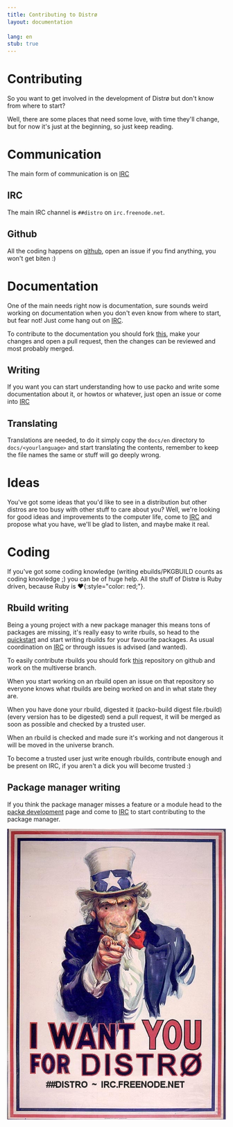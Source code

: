 ```yaml
---
title: Contributing to Distrø
layout: documentation

lang: en
stub: true
---
```


Contributing
============
So you want to get involved in the development of Distrø but don't know from where to start?

Well, there are some places that need some love, with time they'll change, but for now it's just
at the beginning, so just keep reading.

Communication
=============
The main form of communication is on [IRC](#irc)

IRC
---
The main IRC channel is `##distro` on `irc.freenode.net`.

Github
------
All the coding happens on [github](http://github.com/distro), open an issue if you find anything,
you won't get biten :)

Documentation
=============
One of the main needs right now is documentation, sure sounds weird working on documentation
when you don't even know from where to start, but fear not! Just come hang out on [IRC](#irc).

To contribute to the documentation you should fork [this](https://github.com/distro/distro.github.com),
make your changes and open a pull request, then the changes can be reviewed and most probably merged.

Writing
-------
If you want you can start understanding how to use packo and write some documentation about it,
or howtos or whatever, just open an issue or come into [IRC](#irc)

Translating
-----------
Translations are needed, to do it simply copy the `docs/en` directory to `docs/<yourlanguage>`
and start translating the contents, remember to keep the file names the same or stuff will go deeply
wrong.

Ideas
=====
You've got some ideas that you'd like to see in a distribution but other distros are too busy
with other stuff to care about you? Well, we're looking for good ideas and improvements to the
computer life, come to [IRC](#irc) and propose what you have, we'll be glad to listen, and maybe
make it real.

Coding
======
If you've got some coding knowledge (writing ebuilds/PKGBUILD counts as coding knowledge ;) you
can be of huge help. All the stuff of Distrø is Ruby driven, because Ruby is
**♥**{:style="color: red;"}.

Rbuild writing
--------------
Being a young project with a new package manager this means tons of packages are missing,
it's really easy to write rbuils, so head to the [quickstart](/docs/packo/quickstart.html) and
start writing rbuilds for your favourite packages. As usual coordination on [IRC](#irc) or through
issues is advised (and wanted).

To easily contribute rbuilds you should fork [this](https://github.com/distro/source) repository
on github and work on the multiverse branch.

When you start working on an rbuild open an issue on that repository so everyone knows what rbuilds
are being worked on and in what state they are.

When you have done your rbuild, digested it (packo-build digest file.rbuild) (every version has to be
digested) send a pull request, it will be merged as soon as possible and checked by a trusted user.

When an rbuild is checked and made sure it's working and not dangerous it will be moved in the universe
branch.

To become a trusted user just write enough rbuilds, contribute enough and be present on IRC, if you
aren't a dick you will become trusted :)

Package manager writing
-----------------------
If you think the package manager misses a feature or a module head to the
[packø development](/docs/packo/development/index.html) page and come to [IRC](#irc) to start
contributing to the package manager.

<p><center>
  <img src="/images/uncle_ditto.jpg"/>
</center></p>

